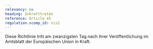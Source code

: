 ```yaml
---
relevancy: no
heading: Inkrafttreten
reference: Article 45
regulation.scomp_id: nis2
---
```


Diese Richtlinie tritt am zwanzigsten Tag nach ihrer Veröffentlichung im Amtsblatt der Europäischen Union in Kraft.
